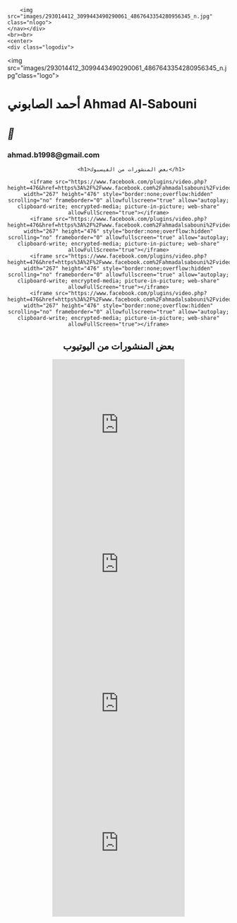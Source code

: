 <!DOCTYPE html>
<html lang="en">
<head>
    <meta charset="UTF-8">
    <meta name="viewport" content="width=device-width, initial-scale=1.0">
  <link rel="stylesheet" href="style.css">
  <link rel="stylesheet" href="https://cdnjs.cloudflare.com/ajax/libs/font-awesome/4.7.0/css/font-awesome.min.css">
    <title>ahmad alsabouni</title>
</head>
<body>
    <div class="nav">
    <nav>
        
        <img src="images/293014412_3099443490290061_4867643354280956345_n.jpg" class="nlogo">
    </nav></div>
    <br><br>
    <center>
    <div class="logodiv">
<img src="images/293014412_3099443490290061_4867643354280956345_n.jpg"class="logo"></div>
<h1>أحمد الصابوني Ahmad Al-Sabouni</h1>
<a href="#" class="fa fa-facebook"></a>
<a href="#" class="fa fa-youtube"></a>
<a href="#" class="fa fa-instagram"></a>
<br>
<i style="font-size:24px" class="fa">&#xf0e0;</i> <h3>ahmad.b1998@gmail.com</h3>


</center>
 <center>
<section class="fsec">
    
            <h1>بعض المنشورات من الفيسبوك</h1>

    <iframe src="https://www.facebook.com/plugins/video.php?height=476&href=https%3A%2F%2Fwww.facebook.com%2Fahmadalsabouni%2Fvideos%2F112552998582421%2F&show_text=false&width=267&t=0" width="267" height="476" style="border:none;overflow:hidden" scrolling="no" frameborder="0" allowfullscreen="true" allow="autoplay; clipboard-write; encrypted-media; picture-in-picture; web-share" allowFullScreen="true"></iframe>
    <iframe src="https://www.facebook.com/plugins/video.php?height=476&href=https%3A%2F%2Fwww.facebook.com%2Fahmadalsabouni%2Fvideos%2F289797990303644%2F&show_text=false&width=267&t=0" width="267" height="476" style="border:none;overflow:hidden" scrolling="no" frameborder="0" allowfullscreen="true" allow="autoplay; clipboard-write; encrypted-media; picture-in-picture; web-share" allowFullScreen="true"></iframe>
    <iframe src="https://www.facebook.com/plugins/video.php?height=476&href=https%3A%2F%2Fwww.facebook.com%2Fahmadalsabouni%2Fvideos%2F940198753718061%2F&show_text=false&width=267&t=0" width="267" height="476" style="border:none;overflow:hidden" scrolling="no" frameborder="0" allowfullscreen="true" allow="autoplay; clipboard-write; encrypted-media; picture-in-picture; web-share" allowFullScreen="true"></iframe>
    <iframe src="https://www.facebook.com/plugins/video.php?height=476&href=https%3A%2F%2Fwww.facebook.com%2Fahmadalsabouni%2Fvideos%2F2418982698274439%2F&show_text=false&width=267&t=0" width="267" height="476" style="border:none;overflow:hidden" scrolling="no" frameborder="0" allowfullscreen="true" allow="autoplay; clipboard-write; encrypted-media; picture-in-picture; web-share" allowFullScreen="true"></iframe>




</section></center>
<center>
<section class="ysec">
    <h1>بعض المنشورات من اليوتيوب</h1>
    <iframe width="auto" height="315" src="https://www.youtube.com/embed/Cfrh3ojAb4M" title="YouTube video player" frameborder="0" allow="accelerometer; autoplay; clipboard-write; encrypted-media; gyroscope; picture-in-picture; web-share" allowfullscreen></iframe>
    <iframe width="auto" height="315" src="https://www.youtube.com/embed/JZuX_BYlSnk" title="YouTube video player" frameborder="0" allow="accelerometer; autoplay; clipboard-write; encrypted-media; gyroscope; picture-in-picture; web-share" allowfullscreen></iframe>
    <iframe width="auto" height="315" src="https://www.youtube.com/embed/A5TDITdlzdo" title="YouTube video player" frameborder="0" allow="accelerometer; autoplay; clipboard-write; encrypted-media; gyroscope; picture-in-picture; web-share" allowfullscreen></iframe>
    <iframe width="auto" height="315" src="https://www.youtube.com/embed/hy3mSEJ9hNU" title="YouTube video player" frameborder="0" allow="accelerometer; autoplay; clipboard-write; encrypted-media; gyroscope; picture-in-picture; web-share" allowfullscreen></iframe>
</section></center>

</body>
</html>
